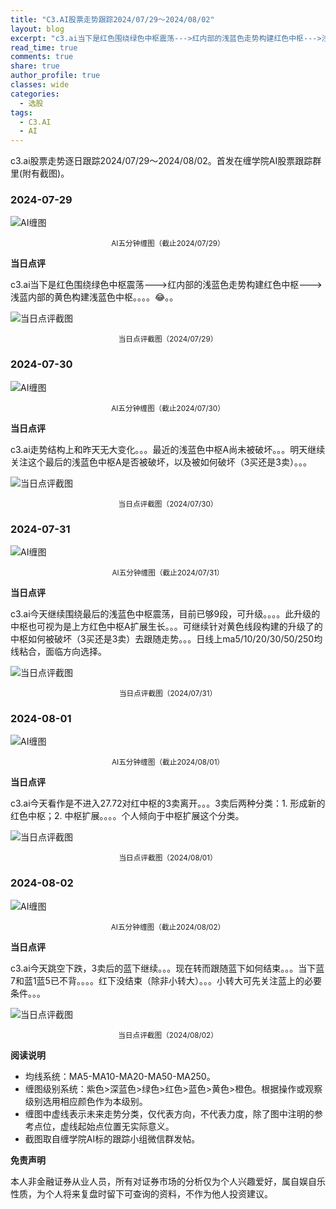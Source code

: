 ```yaml
---
title: "C3.AI股票走势跟踪2024/07/29～2024/08/02"
layout: blog
excerpt: "c3.ai当下是红色围绕绿色中枢震荡--->红内部的浅蓝色走势构建红色中枢--->浅蓝内部的黄色构建浅蓝色中枢"
read_time: true
comments: true
share: true
author_profile: true
classes: wide
categories:
  - 选股
tags:
  - C3.AI
  - AI
---
```


c3.ai股票走势逐日跟踪2024/07/29～2024/08/02。首发在缠学院AI股票跟踪群里(附有截图)。

### 2024-07-29

![AI缠图](/assets/images/2024b/AI-20240729-m15-c.png)
<small><center>AI五分钟缠图（截止2024/07/29）</center></small>

**当日点评**

c3.ai当下是红色围绕绿色中枢震荡--->红内部的浅蓝色走势构建红色中枢--->浅蓝内部的黄色构建浅蓝色中枢。。。。😂。。

![当日点评截图](/assets/images/2024b/AI-20240729-comments-1.png)
<small><center>当日点评截图（2024/07/29）</center></small>


### 2024-07-30

![AI缠图](/assets/images/2024b/AI-20240730-m15-c.png)
<small><center>AI五分钟缠图（截止2024/07/30）</center></small>

**当日点评**

c3.ai走势结构上和昨天无大变化。。。最近的浅蓝色中枢A尚未被破坏。。。明天继续关注这个最后的浅蓝色中枢A是否被破坏，以及被如何破坏（3买还是3卖）。。。

![当日点评截图](/assets/images/2024b/AI-20240730-comments-1.png)
<small><center>当日点评截图（2024/07/30）</center></small>

### 2024-07-31

![AI缠图](/assets/images/2024b/AI-20240731-m5-c.png)
<small><center>AI五分钟缠图（截止2024/07/31）</center></small>

**当日点评**

c3.ai今天继续围绕最后的浅蓝色中枢震荡，目前已够9段，可升级。。。。此升级的中枢也可视为是上方红色中枢A扩展生长。。。可继续针对黄色线段构建的升级了的中枢如何被破坏（3买还是3卖）去跟随走势。。。日线上ma5/10/20/30/50/250均线粘合，面临方向选择。

![当日点评截图](/assets/images/2024b/AI-20240731-comments-1.png)
<small><center>当日点评截图（2024/07/31）</center></small>

### 2024-08-01

![AI缠图](/assets/images/2024b/AI-20240801-m5-c.png)
<small><center>AI五分钟缠图（截止2024/08/01）</center></small>

**当日点评**

c3.ai今天看作是不进入27.72对红中枢的3卖离开。。。3卖后两种分类：1. 形成新的红色中枢；2. 中枢扩展。。。。个人倾向于中枢扩展这个分类。

![当日点评截图](/assets/images/2024b/AI-20240801-comments-1.png)
<small><center>当日点评截图（2024/08/01）</center></small>

### 2024-08-02

![AI缠图](/assets/images/2024b/AI-20240802-m5-c.png)
<small><center>AI五分钟缠图（截止2024/08/02）</center></small>

**当日点评**

c3.ai今天跳空下跌，3卖后的蓝下继续。。。现在转而跟随蓝下如何结束。。。当下蓝7和蓝1蓝5已不背。。。。红下没结束（除非小转大）。。。小转大可先关注蓝上的必要条件。。。

![当日点评截图](/assets/images/2024b/AI-20240802-comments-1.png)
<small><center>当日点评截图（2024/08/02）</center></small>


**阅读说明**

* 均线系统：MA5-MA10-MA20-MA50-MA250。
* 缠图级别系统：紫色>深蓝色>绿色>红色>蓝色>黄色>橙色。根据操作或观察级别选用相应颜色作为本级别。
* 缠图中虚线表示未来走势分类，仅代表方向，不代表力度，除了图中注明的参考点位，虚线起始点位置无实际意义。
* 截图取自缠学院AI标的跟踪小组微信群发帖。

**免责声明** 

本人非金融证券从业人员，所有对证券市场的分析仅为个人兴趣爱好，属自娱自乐性质，为个人将来复盘时留下可查询的资料，不作为他人投资建议。

